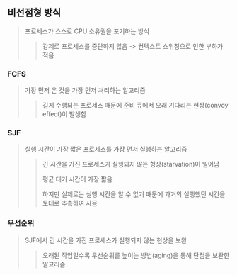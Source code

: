 ## 비선점형 방식
> 프로세스가 스스로 CPU 소유권을 포기하는 방식
> > 강제로 프로세스를 중단하지 않음 -> 컨텍스트 스위칭으로 인한 부하가 적음

### FCFS
> 가장 먼저 온 것을 가장 먼저 처리하는 알고리즘
> > 길게 수행되는 프로세스 때문에 준비 큐에서 오래 기다리는 현상(convoy effect)이 발생함

### SJF
> 실행 시간이 가장 짧은 프로세스를 가장 먼저 실행하는 알고리즘
> > 긴 시간을 가진 프로세스가 실행되지 않는 형상(starvation)이 일어남
> > 
> > 평균 대기 시간이 가장 짧음
> > 
> > 하지만 실제로는 실행 시간을 알 수 없기 때문에 과거의 실행했던 시간을 토대로 추측하여 사용

### 우선순위
> SJF에서 긴 시간을 가진 프로세스가 실행되지 않는 현상을 보완
> > 오래된 작업일수록 우선순위를 높이는 방법(aging)을 통해 단점을 보완한 알고리즘